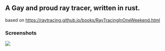 ## A Gay and proud ray tracer, written in rust.
based on https://raytracing.github.io/books/RayTracingInOneWeekend.html

### Screenshots
![](screenshot.jepg)
